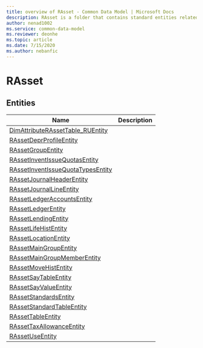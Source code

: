 ```yaml
---
title: overview of RAsset - Common Data Model | Microsoft Docs
description: RAsset is a folder that contains standard entities related to the Common Data Model.
author: nenad1002
ms.service: common-data-model
ms.reviewer: deonhe
ms.topic: article
ms.date: 7/15/2020
ms.author: nebanfic
---
```


# RAsset


## Entities

|Name|Description|
|---|---|
|[DimAttributeRAssetTable_RUEntity](DimAttributeRAssetTable_RUEntity.md)||
|[RAssetDeprProfileEntity](RAssetDeprProfileEntity.md)||
|[RAssetGroupEntity](RAssetGroupEntity.md)||
|[RAssetInventIssueQuotasEntity](RAssetInventIssueQuotasEntity.md)||
|[RAssetInventIssueQuotaTypesEntity](RAssetInventIssueQuotaTypesEntity.md)||
|[RAssetJournalHeaderEntity](RAssetJournalHeaderEntity.md)||
|[RAssetJournalLineEntity](RAssetJournalLineEntity.md)||
|[RAssetLedgerAccountsEntity](RAssetLedgerAccountsEntity.md)||
|[RAssetLedgerEntity](RAssetLedgerEntity.md)||
|[RAssetLendingEntity](RAssetLendingEntity.md)||
|[RAssetLifeHistEntity](RAssetLifeHistEntity.md)||
|[RAssetLocationEntity](RAssetLocationEntity.md)||
|[RAssetMainGroupEntity](RAssetMainGroupEntity.md)||
|[RAssetMainGroupMemberEntity](RAssetMainGroupMemberEntity.md)||
|[RAssetMoveHistEntity](RAssetMoveHistEntity.md)||
|[RAssetSayTableEntity](RAssetSayTableEntity.md)||
|[RAssetSayValueEntity](RAssetSayValueEntity.md)||
|[RAssetStandardsEntity](RAssetStandardsEntity.md)||
|[RAssetStandardTableEntity](RAssetStandardTableEntity.md)||
|[RAssetTableEntity](RAssetTableEntity.md)||
|[RAssetTaxAllowanceEntity](RAssetTaxAllowanceEntity.md)||
|[RAssetUseEntity](RAssetUseEntity.md)||
